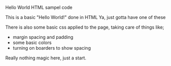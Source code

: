 Hello World HTML sampel code

This is a basic "Hello World!" done in HTML
Ya, just gotta have one of these

There is also some basic css applied to the page, taking care of things like;
- margin spacing and padding
- some basic colors
- turning on boarders to show spacing

Really nothing magic here, just a start.
